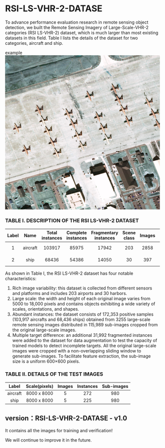 # RSI-LS-VHR-2-DATASE
 
To advance performance evaluation research in remote sensing object detection, we built the Remote Sensing Imagery of Large-Scale-VHR-2 categories (RSI LS-VHR-2) dataset, which is much larger than most existing datasets in this field. Table Ⅰ lists the details of the dataset for two categories, aircraft and ship. 

example
![Image text](https://github.com/Damon2019/RSI-LS-VHR-2-DATASET/blob/master/demo/airplane.png)

### TABLE Ⅰ. DESCRIPTION OF THE RSI LS-VHR-2 DATASET

Label	   |  Name	  |  Total instances	   | Complete instances	  |  Fragmentary instances	  |  Scene class	  |  Images	   |  Image width	  |  Sub-images
 :-----:  | :-----:  |  :-----:   |  :-----:   |  :-----:   |  :-----:    |  :-----:    |  :-----:   |  :-----:  
1 	 |   aircraft	   |   103917	  |   85975    | 	17942	   |   203	   |   2858	    |    6000-15000	    |   62129
2	   |   ship	   |     68436	       |   54386	  |   14050	   |   30	    |   397	         |    5000-18000	   |   53860

As shown in Table Ⅰ, the RSI LS-VHR-2 dataset has four notable characteristics: 
1) Rich image variability: this dataset is collected from different sensors and platforms and includes 203 airports and 30 harbors.
2) Large scale: the width and height of each original image varies from 5000 to 18,000 pixels and contains objects exhibiting a wide variety of scales, orientations, and shapes.
3) Abundant instances: the dataset consists of 172,353 positive samples (103,917 aircrafts and 68,436 ships) obtained from 3255 large-scale remote sensing images distributed in 115,989 sub-images cropped from the original large-scale images.
4) Multiple target difference: an additional 31,992 fragmented instances were added to the dataset for data augmentation to test the capacity of trained models to detect incomplete targets.
All the original large-scale images were cropped with a non-overlapping sliding window to generate sub-images. To facilitate feature extraction, the sub-image size is a uniform 600×600 pixels.

### TABLE Ⅱ.  DETAILS OF THE TEST IMAGES

Label	  |  Scale(pixels)	  |   Images	  |  Instances	|  Sub-images
 :-----:    |  :-----:    |  :-----:    |  :-----:   | :-----:
aircraft  |8000 x 8000	   |   5	   |    272    |   980
ship   |8000 x 8000	   |   5	   |    225    |   980


## version：RSI-LS-VHR-2-DATASE - v1.0
It contains all the images  for training and verification!

We will continue to improve it in the future.
